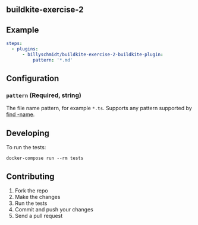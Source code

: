 ## buildkite-exercise-2

## Example

```yml
steps:
  - plugins:
      - billyschmidt/buildkite-exercise-2-buildkite-plugin:
          pattern: '*.md'
```

## Configuration

### `pattern` (Required, string)

The file name pattern, for example `*.ts`. Supports any pattern supported by [find -name](http://man7.org/linux/man-pages/man1/find.1.html).

## Developing

To run the tests:

```shell
docker-compose run --rm tests
```

## Contributing

1. Fork the repo
2. Make the changes
3. Run the tests
4. Commit and push your changes
5. Send a pull request
